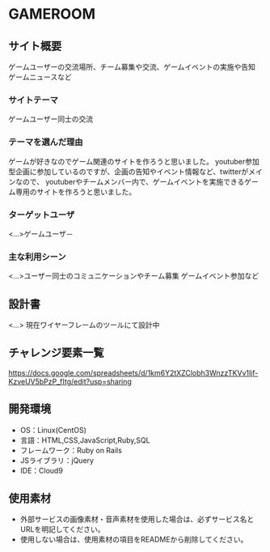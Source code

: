 # GAMEROOM

## サイト概要
ゲームユーザーの交流場所、チーム募集や交流、ゲームイベントの実施や告知
ゲームニュースなど

### サイトテーマ
ゲームユーザー同士の交流

### テーマを選んだ理由
ゲームが好きなのでゲーム関連のサイトを作ろうと思いました。
youtuber参加型企画に参加しているのですが、企画の告知やイベント情報など、twitterがメインなので、
youtuberやチームメンバー内で、ゲームイベントを実施できるゲーム専用のサイトを作ろうと思いました。

### ターゲットユーザ
<...>ゲームユーザ－

### 主な利用シーン
<...>ユーザー同士のコミュニケーションやチーム募集
ゲームイベント参加など

## 設計書
<...> 現在ワイヤーフレームのツールにて設計中

## チャレンジ要素一覧
<https://docs.google.com/spreadsheets/d/1km6Y2tXZClobh3WnzzTKVv1ljf-KzveUV5bPzP_fItg/edit?usp=sharing>

## 開発環境
- OS：Linux(CentOS)
- 言語：HTML,CSS,JavaScript,Ruby,SQL
- フレームワーク：Ruby on Rails
- JSライブラリ：jQuery
- IDE：Cloud9

## 使用素材
- 外部サービスの画像素材・音声素材を使用した場合は、必ずサービス名とURLを明記してください。
- 使用しない場合は、使用素材の項目をREADMEから削除してください。